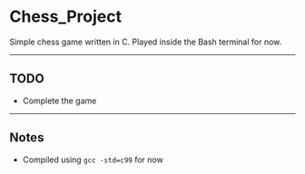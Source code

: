 # Chess_Project

Simple chess game written in C. Played inside the Bash terminal for now.

---

## TODO
- Complete the game

---

## Notes

- Compiled using `gcc -std=c99` for now
